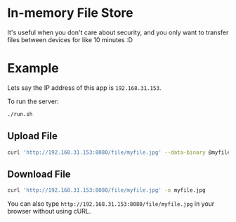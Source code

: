 # In-memory File Store

It's useful when you don't care about security, and you only want to transfer files between devices for like 10 minutes :D

# Example

Lets say the IP address of this app is `192.168.31.153`.

To run the server:

```sh
./run.sh
```

## Upload File

```sh
curl 'http://192.168.31.153:8080/file/myfile.jpg' --data-binary @myfile.jpg; echo;
```

## Download File

```sh
curl 'http://192.168.31.153:8080/file/myfile.jpg' -o myfile.jpg
```

You can also type `http://192.168.31.153:8080/file/myfile.jpg` in your browser without using cURL.